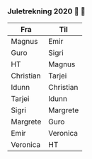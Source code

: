 ### Juletrekning 2020 :santa: :gift:
|Fra|Til |
|-----|--------|
|Magnus|   Emir|
|Guro |   Sigri|
|HT	|Magnus|
|Christian|	Tarjei|
|Idunn|	Christian|
|Tarjei|	Idunn|
|Sigri|	Margrete|
|Margrete|	Guro|
|Emir|	Veronica|
|Veronica |	HT|
